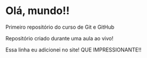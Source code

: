 # Olá, mundo!!
 Primeiro  repositório do curso de Git e GitHub

 Repositório criado durante uma aula ao vivo!

Essa linha eu adicionei no site! QUE IMPRESSIONANTE!!
